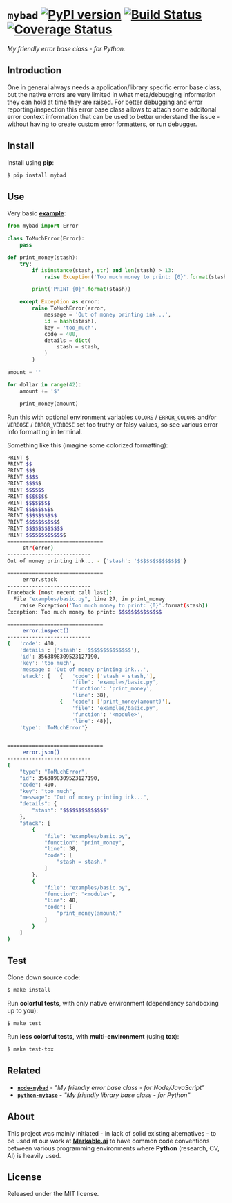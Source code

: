 
# `mybad` [![PyPI version](https://badge.fury.io/py/mybad.svg)](https://badge.fury.io/py/mybad) [![Build Status](https://travis-ci.com/grimen/python-mybad.svg?branch=master)](https://travis-ci.com/grimen/python-mybad) [![Coverage Status](https://codecov.io/gh/grimen/python-mybad/branch/master/graph/badge.svg)](https://codecov.io/gh/grimen/python-mybad)

*My friendly error base class - for Python.*

## Introduction

One in general always needs a application/library specific error base class, but the native errors are very limited in what meta/debugging information they can hold at time they are raised. For better debugging and error reporting/inspection this error base class allows to attach some additonal error context information that can be used to better understand the issue - without having to create custom error formatters, or run debugger.


## Install

Install using **pip**:

```sh
$ pip install mybad
```


## Use

Very basic **[example](https://github.com/grimen/python-mybad/tree/master/examples/basic.py)**:

```python
from mybad import Error

class ToMuchError(Error):
    pass

def print_money(stash):
    try:
        if isinstance(stash, str) and len(stash) > 13:
            raise Exception('Too much money to print: {0}'.format(stash))

        print('PRINT {0}'.format(stash))

    except Exception as error:
        raise ToMuchError(error,
            message = 'Out of money printing ink...',
            id = hash(stash),
            key = 'too_much',
            code = 400,
            details = dict(
                stash = stash,
            )
        )

amount = ''

for dollar in range(42):
    amount += '$'

    print_money(amount)

```

Run this with optional environment variables `COLORS` / `ERROR_COLORS` and/or `VERBOSE` / `ERROR_VERBOSE` set too truthy or falsy values, so see various error info formatting in terminal.

Something like this (imagine some colorized formatting):

```bash
PRINT $
PRINT $$
PRINT $$$
PRINT $$$$
PRINT $$$$$
PRINT $$$$$$
PRINT $$$$$$$
PRINT $$$$$$$$
PRINT $$$$$$$$$
PRINT $$$$$$$$$$
PRINT $$$$$$$$$$$
PRINT $$$$$$$$$$$$
PRINT $$$$$$$$$$$$$
===============================
     str(error)
---------------------------
Out of money printing ink... - {'stash': '$$$$$$$$$$$$$$'}

===============================
     error.stack
---------------------------
Traceback (most recent call last):
  File "examples/basic.py", line 27, in print_money
    raise Exception('Too much money to print: {0}'.format(stash))
Exception: Too much money to print: $$$$$$$$$$$$$$

===============================
     error.inspect()
---------------------------
{   'code': 400,
    'details': {'stash': '$$$$$$$$$$$$$$'},
    'id': 3563898309523127190,
    'key': 'too_much',
    'message': 'Out of money printing ink...',
    'stack': [   {   'code': ['stash = stash,'],
                     'file': 'examples/basic.py',
                     'function': 'print_money',
                     'line': 38},
                 {   'code': ['print_money(amount)'],
                     'file': 'examples/basic.py',
                     'function': '<module>',
                     'line': 48}],
    'type': 'ToMuchError'}


===============================
     error.json()
---------------------------
{
    "type": "ToMuchError",
    "id": 3563898309523127190,
    "code": 400,
    "key": "too_much",
    "message": "Out of money printing ink...",
    "details": {
        "stash": "$$$$$$$$$$$$$$"
    },
    "stack": [
        {
            "file": "examples/basic.py",
            "function": "print_money",
            "line": 38,
            "code": [
                "stash = stash,"
            ]
        },
        {
            "file": "examples/basic.py",
            "function": "<module>",
            "line": 48,
            "code": [
                "print_money(amount)"
            ]
        }
    ]
}

```


## Test

Clone down source code:

```sh
$ make install
```

Run **colorful tests**, with only native environment (dependency sandboxing up to you):

```sh
$ make test
```

Run **less colorful tests**, with **multi-environment** (using **tox**):

```sh
$ make test-tox
```


## Related

- [**`node-mybad`**](https://github.com/grimen/python-mybase) - *"My friendly error base class - for Node/JavaScript"*
- [**`python-mybase`**](https://github.com/grimen/python-mybase) - *"My friendly library base class - for Python"*


## About

This project was mainly initiated - in lack of solid existing alternatives - to be used at our work at **[Markable.ai](https://markable.ai)** to have common code conventions between various programming environments where **Python** (research, CV, AI) is heavily used.


## License

Released under the MIT license.
